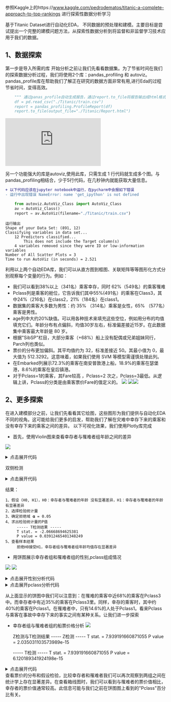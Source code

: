 参照Kaggle上的https://www.kaggle.com/pedrodematos/titanic-a-complete-approach-to-top-rankings 进行探索性数据分析学习

基于Titanic Dataset进行自动化EDA， 不同数据的预处理和建模。主要目标是尝试提出一个完整的建模问题方法，从探索性数据分析到将监督和非监督学习技术应用于我们的数据。

## 1、数据探索

第一步是导入所需的库
开始分析之前让我们先看看数据集。为了节省时间在我们的探索数据分析过程，我们将使用2个库：pandas_profiling 和 autoviz。pandas_profile库在帮助我们了解正在研究的数据方面非常有用,进行Eda的过程节省时间，变得高效。

``` python
    """ 通过panas_profile自动生成报告，通过report.to_file将报告输出成html格式 “”“
    df = pd.read_csv("./Titanic/train.csv")
    report = pandas_profiling.ProfileReport(df)
    report.to_file(output_file="./Titanic/Report.html")
```

![输出报告](https://github.com/vivian315/KaggleEDA/blob/main/Report.html)

另一个功能强大的库是autoviz,使用此库，只需生成 1 行代码就生成多个图。与pandas_profiling相结合，少于5行代码，在几秒钟内就能获取大量信息。

```diff
+ 以下代码应该在jupyter notebook中运行，在pycharm中会报如下错误
- 运行中出现错误 NameError: name 'get_ipython' is not defined
```

``` python
    from autoviz.AutoViz_Class import AutoViz_Class
    av = AutoViz_Class()
    report = av.AutoViz(filename="./Titanic/train.csv")
```
    运行输出
    Shape of your Data Set: (891, 12)
    Classifying variables in data set...
        12 Predictors classified...
            This does not include the Target column(s)
        4 variables removed since they were ID or low-information variables
    Number of All Scatter Plots = 3
    Time to run AutoViz (in seconds) = 2.521

利用以上两个自动EDA库，我们可以从直方图到框图、关联矩阵等等图形化方式分别观察每个变量的行为。例如：
* 我们可以看到38%以上（341名）乘客幸存，同时 62%（549名）的乘客罹难
* Pclass列是乘客的舱位，它告诉我们其中55%(491名）的乘客在Class3，其中24%（216名）在class2，21%（184名）在class1。
* 数据集的乘客大多数为男性：约 35% （314名）乘客是女性，65% （577名）乘客是男性。
* age列中大约20%缺值。可以用各种技术来填充这些空位，例如用分布的均值填充它们。年龄分布有点偏斜，均值30岁左右，标准偏差接近15岁。在此数据集中乘客最大年龄是 80 岁。
* 根据"SibSP"栏目，大部分乘客（+68%）船上没有配偶或兄弟姐妹同行，Parch列也类似。
* 票价的分布更加偏斜。其平均值约为 32，标准差接近 50。其最小值为 0，最大值为 512.3292。这意味着，如果我们使用 SVM 等模型需谨慎处理此列。
* 在Embarked列展示72.3%的乘客在南安普敦港上船，18.9%的乘客在瑟堡港，8.6%的乘客在皇后镇港。
* 对于Pclass=1的乘客，其Fare较高 ，Pclass=2 次之，Pclass=3最低。从逻辑上讲，Pclass的分类是由乘客票价Fare的值定义的。
![](https://github.com/vivian315/KaggleEDA/blob/main/screenshots/p1.png?raw=true)
![](https://github.com/vivian315/KaggleEDA/blob/main/screenshots/pr1.png?raw=true)![](https://github.com/vivian315/KaggleEDA/blob/main/screenshots/pr2.png?raw=true)

## 2、更多探索
在进入建模部分之前，让我们先看看其它绘图，这些图形为我们提供与自动化EDA不同的视角。这可能给我们更多的启发，帮助我们了解在灾难中幸存下来的乘客和没有幸存下来的乘客之间的差异。
以下可视化效果，我们使用Plotly库完成

* 首先，使用Violin图来查看幸存者与罹难者组年龄之间的差异

![](https://github.com/vivian315/KaggleEDA/blob/main/screenshots/P21.png?raw=true)

<details>
    <summary>点击展开代码</summary>
    
``` python 
    
        df = pd.read_csv("./Titanic/train.csv")
        df_survivors = df[df["Survived"] == 1]
        df_nonsurvivors = df[df["Survived"] == 0]

        # Violin 图填充数据
        violin_survivors = go.Violin(
            y=df_survivors["Age"],
            x=df_survivors["Survived"],
            name="Survivors",
            marker_color="forestgreen",
            box_visible=True)

        violin_nonsurvivors = go.Violin(
            y=df_nonsurvivors["Age"],
            x=df_nonsurvivors["Survived"],
            name="Non-Survivors",
            marker_color="darkred",
            box_visible=True)

        data = [violin_nonsurvivors, violin_survivors]

        # 设置背景色标题等
        layout = go.Layout(
            paper_bgcolor="rgba(0,0,0,0)",
            plot_bgcolor="rgba(0,0,0,0)",
            title="幸存者年龄 vs 罹难者年龄",
            xaxis=dict(
                title="幸存否"
            ),
            yaxis=dict(
                title="年龄"
            )
        )

        fig = go.Figure(data=data, layout=layout)
        fig.show()
```
</details>

双侧检测

<details>
<summary>点击展开代码</summary>
    
``` python
    print("1、确定进行检验的假设（H0, H1），H0：幸存者与罹难者的年龄 没有显著差异，H1：幸存者与罹难者的年龄 有显著差异")
    print("2、选择检验统计量")
    df = pd.read_csv("./Titanic/train.csv")
    df_survivors = df[df["Survived"] == 1]
    df_nonsurvivors = df[df["Survived"] == 0]
    # 过滤年龄缺失的行
    dist = df["Age"].dropna()
    dist_a = df_survivors['Age'].dropna()
    dist_b = df_nonsurvivors['Age'].dropna()

    print("3、确定拒绝域 𝛂 = 0.05")
    print("4、求出检验统计量的P值")
    t_stat, p_value = stats.ttest_ind(dist_a, dist_b)
    print("\t\t----- T检测结果 -----")
    print("\t\tT stat. = " + str(t_stat))
    print("\t\tP value = " + str(p_value))  # P-value > 0.05，接受原假设，<0.05拒绝原假设
    print("5、查看样本结果")
    if p_value > 0.05:
        print("\t\tp值大于0.05接受H0拒绝H1 幸存者组与罹难者组年龄均值不存在显著差异")
    else:
        print("\t\tp值小于0.05拒绝H0接受H1，幸存者组与罹难者组年龄均值存在显著差异")
    print("")
```

</details>

结果：

    1、假设（H0, H1），H0：幸存者与罹难者的年龄 没有显著差异，H1：幸存者与罹难者的年龄 有显著差异
    2、选择检验统计量
    3、确定拒绝域 𝛂 = 0.05
    4、求出检验统计量的P值
         ----- T检测结果 -----
         T stat. = -2.06668694625381
         P value = 0.03912465401348249
    5、查看样本结果
         拒绝H0接受H1，幸存者组与罹难者组年龄均值存在显著差异
         
* 用饼图展示幸存者组和罹难者组的性别,pclass组成情况

![](https://github.com/vivian315/KaggleEDA/blob/main/screenshots/p22.png?raw=true)
![](https://github.com/vivian315/KaggleEDA/blob/main/screenshots/p23.png?raw=true)

<details>
    <summary>点击展开性别分析代码</summary>
    
``` python
    # 在幸存者中按性别计数
    df_survivors_sex = df_survivors["Sex"].value_counts()
    df_survivors_sex = pd.DataFrame({"Sex": df_survivors_sex.index, "count": df_survivors_sex.values})

    # 在罹难者中按性别计数
    df_nonsurvivors_sex = df_nonsurvivors["Sex"].value_counts()
    df_nonsurvivors_sex = pd.DataFrame({"Sex": df_nonsurvivors_sex.index, "count": df_nonsurvivors_sex.values})

    pie_survivors_sex = go.Pie(
        labels=df_survivors_sex["Sex"],
        values=df_survivors_sex["count"],
        domain=dict(x=[0, 0.5]),
        name="幸存者",
        hole=0.5,
        marker=dict(colors=["violet", "cornflowerblue"], line=dict(color="#000000", width=2))
    )

    pie_nonsurvivors_sex = go.Pie(
        labels=df_nonsurvivors_sex["Sex"],
        values=df_nonsurvivors_sex["count"],
        domain=dict(x=[0.5, 1.0]),
        name="罹难者",
        hole=0.5,
        marker=dict(colors=["cornflowerblue", "violet"], line=dict(color="#000000", width=2))
    )

    data = [pie_survivors_sex, pie_nonsurvivors_sex]

    layout = go.Layout(
        paper_bgcolor="rgba(0,0,0,0)",
        plot_bgcolor="rgba(0,0,0,0)",
        title="幸存者与罹难者的性别百分比",
        annotations=[dict(text="幸存者", x=0.18, y=0.5, font_size=15, showarrow=False),
                     dict(text="罹难者", x=0.85, y=0.5, font_size=15, showarrow=False)]
    )
    fig = go.Figure(data=data, layout=layout)
    fig.show()
```
</details>

<details>
    <summary>点击展开pclass分析代码</summary>

``` python

    # 幸存者组按Pclass计数
    df_survivors_pclass = df_survivors["Pclass"].value_counts()
    df_survivors_pclass = pd.DataFrame({"Pclass": df_survivors_pclass.index, "count": df_survivors_pclass.values})

    # 罹难者组按Pclass计数
    df_nonsurvivors_pclass = df_nonsurvivors["Pclass"].value_counts()
    df_nonsurvivors_pclass = pd.DataFrame(
        {"Pclass": df_nonsurvivors_pclass.index, "count": df_nonsurvivors_pclass.values})

    pie_survivors_pclass = go.Pie(
        labels=df_survivors_pclass["Pclass"],
        values=df_survivors_pclass["count"],
        domain=dict(x=[0, 0.5]),
        name="幸存者组",
        hole=0.5,
        marker=dict(colors=["#636EFA", "#EF553B", "#00CC96"], line=dict(color="#000000", width=2))
    )

    pie_nonsurvivors_pclass = go.Pie(
        labels=df_nonsurvivors_pclass["Pclass"],
        values=df_nonsurvivors_pclass["count"],
        domain=dict(x=[0.5, 1.0]),
        name="罹难者组",
        hole=0.5,
        marker=dict(colors=["#EF553B", "#00CC96", "#636EFA"], line=dict(color="#000000", width=2))
    )

    data = [pie_survivors_pclass, pie_nonsurvivors_pclass]

    layout = go.Layout(
        paper_bgcolor="rgba(0,0,0,0)",
        plot_bgcolor="rgba(0,0,0,0)",
        title="幸存者与罹难者的pclass百分比",
        annotations=[dict(text="幸存者组", x=0.18, y=0.5, font_size=15, showarrow=False),
                     dict(text="罹难者组", x=0.85, y=0.5, font_size=15, showarrow=False)]
    )

    fig = go.Figure(data=data, layout=layout)

    fig.show()
```
    
</details>

从上面显示的饼图中我们可以注意到：在罹难的乘客中近68%的乘客在Pclass3中。而幸存者中有近35%的乘客在Pclass3里。同样，幸存的乘客时，其中约40%的乘客在Pclass1。在罹难者中，只有14.6%的人处于Pclass1。看来Pclass与乘客在事故中幸存下来的事实之间有某种关系。让我们进一步探索

* 幸存者组与罹难者组的船票价格分析
![](https://github.com/vivian315/KaggleEDA/blob/main/screenshots/p24.png?raw=true)
   
    Z检测与T检测结果
    ----- Z检测 -----
    T stat. = 7.939191660871055
    P value = 2.035031103573989e-15

    ----- T检测 -----
    T stat. = 7.939191660871055
    P value = 6.120189341924198e-15

<details>
    <summary> 点击展开代码 </summary>
    
``` python

    fare_survivors_box = go.Box(
        y=df_survivors["Fare"],
        name="幸存者",
        marker=dict(color="navy")
    )

    fare_nonsurvivors_box = go.Box(
        y=df_nonsurvivors["Fare"],
        name="罹难者",
        marker=dict(color="steelblue")
    )

    data = [fare_nonsurvivors_box, fare_survivors_box]

    layout = go.Layout(
        paper_bgcolor="rgba(0,0,0,0)",
        plot_bgcolor="rgba(0,0,0,0)",
        title="幸存者与罹难者的【船票价格】对比",
        barmode="stack",
        yaxis=dict(
            title="船票价格分布"
        )
    )

    fig = go.Figure(data=data, layout=layout)
    fig.show()

    # 去掉Fare为空的行
    dist_c = df_survivors['Fare'].dropna()
    dist_d = df_nonsurvivors['Fare'].dropna()

    # Z-test: 检查分布均值（幸存者票价与非幸存者票价）在统计上是否不同
    t_stat_3, p_value_3 = ztest(dist_c, dist_d)
    print("----- Z检测 -----")
    print("T stat. = " + str(t_stat_3))
    print("P value = " + str(p_value_3))  # P-value< 0.05

    print("")

    # T-test: 检查分布均值（幸存者票价与非幸存者票价）在统计上是否不同
    t_stat_4, p_value_4 = stats.ttest_ind(dist_c, dist_d)
    print("----- T检测 -----")
    print("T stat. = " + str(t_stat_4))
    print("P value = " + str(p_value_4))  # P-value < 0.05
```
</details

查看票价的分布和假设检验，比较幸存者和罹难者我们可以再次观察到两组之间在统计学上存在显著差异。在查看箱线图时，我们可以看到与罹难者的票价值相比，幸存者的票价值通常较高。此信息可能与我们之前在饼图图上看到的"Pclass"百分比有关。
